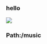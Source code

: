 ### hello

[![](https://www.herokucdn.com/deploy/button.png)](https://heroku.com/deploy?template=https://github.com/HermanStella/majkwep.git)

### Path:/music
